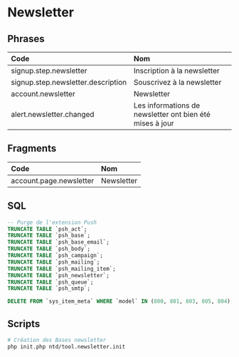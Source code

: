 # Newsletter

## Phrases
| Code | Nom |
| :------------- | :------------- |
| signup.step.newsletter | Inscription à la newsletter |
| signup.step.newsletter.description | Souscrivez à la newsletter |
| account.newsletter | Newsletter |
| alert.newsletter.changed | Les informations de newsletter ont bien été mises à jour |

## Fragments
| Code | Nom |
| :------------- | :------------- |
| account.page.newsletter | Newsletter |


## SQL
```sql
-- Purge de l'extension Push
TRUNCATE TABLE `psh_act`;
TRUNCATE TABLE `psh_base`;
TRUNCATE TABLE `psh_base_email`;
TRUNCATE TABLE `psh_body`;
TRUNCATE TABLE `psh_campaign`;
TRUNCATE TABLE `psh_mailing`;
TRUNCATE TABLE `psh_mailing_item`;
TRUNCATE TABLE `psh_newsletter`;
TRUNCATE TABLE `psh_queue`;
TRUNCATE TABLE `psh_smtp`;

DELETE FROM `sys_item_meta` WHERE `model` IN (800, 801, 803, 805, 804);
```

## Scripts
```bash
# Création des Bases newsletter
php init.php ntd/tool.newsletter.init
```
